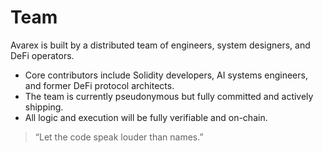 # Team

Avarex is built by a distributed team of engineers, system designers, and DeFi operators.

- Core contributors include Solidity developers, AI systems engineers, and former DeFi protocol architects.
- The team is currently pseudonymous but fully committed and actively shipping.
- All logic and execution will be fully verifiable and on-chain.

> “Let the code speak louder than names.”

